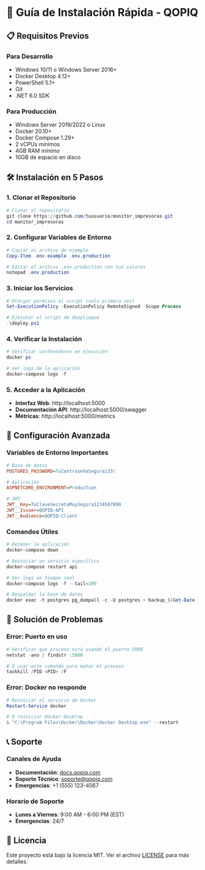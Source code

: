 # 🚀 Guía de Instalación Rápida - QOPIQ

## 📋 Requisitos Previos

### Para Desarrollo
- Windows 10/11 o Windows Server 2016+
- Docker Desktop 4.12+
- PowerShell 5.1+
- Git
- .NET 6.0 SDK

### Para Producción
- Windows Server 2019/2022 o Linux
- Docker 20.10+
- Docker Compose 1.29+
- 2 vCPUs mínimos
- 4GB RAM mínimo
- 10GB de espacio en disco

## 🛠 Instalación en 5 Pasos

### 1. Clonar el Repositorio
```powershell
# Clonar el repositorio
git clone https://github.com/tuusuario/monitor_impresoras.git
cd monitor_impresoras
```

### 2. Configurar Variables de Entorno
```powershell
# Copiar el archivo de ejemplo
Copy-Item .env.example .env.production

# Editar el archivo .env.production con tus valores
notepad .env.production
```

### 3. Iniciar los Servicios
```powershell
# Otorgar permisos al script (solo primera vez)
Set-ExecutionPolicy -ExecutionPolicy RemoteSigned -Scope Process

# Ejecutar el script de despliegue
.\deploy.ps1
```

### 4. Verificar la Instalación
```powershell
# Verificar contenedores en ejecución
docker ps

# Ver logs de la aplicación
docker-compose logs -f
```

### 5. Acceder a la Aplicación
- **Interfaz Web**: http://localhost:5000
- **Documentación API**: http://localhost:5000/swagger
- **Métricas**: http://localhost:5000/metrics

## 🔧 Configuración Avanzada

### Variables de Entorno Importantes
```ini
# Base de datos
POSTGRES_PASSWORD=TuContraseñaSegura123!

# Aplicación
ASPNETCORE_ENVIRONMENT=Production

# JWT
JWT__Key=TuClaveSecretaMuySegura1234567890
JWT__Issuer=QOPIQ-API
JWT__Audience=QOPIQ-Client
```

### Comandos Útiles
```powershell
# Detener la aplicación
docker-compose down

# Reiniciar un servicio específico
docker-compose restart api

# Ver logs en tiempo real
docker-compose logs -f --tail=100

# Respaldar la base de datos
docker exec -t postgres pg_dumpall -c -U postgres > backup_$(Get-Date -Format "yyyyMMdd").sql
```

## 🚨 Solución de Problemas

### Error: Puerto en uso
```powershell
# Verificar qué proceso está usando el puerto 5000
netstat -ano | findstr :5000

# O usar este comando para matar el proceso
taskkill /PID <PID> /F
```

### Error: Docker no responde
```powershell
# Reiniciar el servicio de Docker
Restart-Service docker

# O reiniciar Docker Desktop
& "C:\Program Files\Docker\Docker\Docker Desktop.exe" --restart
```

## 📞 Soporte

### Canales de Ayuda
- **Documentación**: [docs.qopiq.com](https://docs.qopiq.com)
- **Soporte Técnico**: soporte@qopiq.com
- **Emergencias**: +1 (555) 123-4567

### Horario de Soporte
- **Lunes a Viernes**: 9:00 AM - 6:00 PM (EST)
- **Emergencias**: 24/7

## 📄 Licencia
Este proyecto está bajo la licencia MIT. Ver el archivo [LICENSE](LICENSE) para más detalles.
